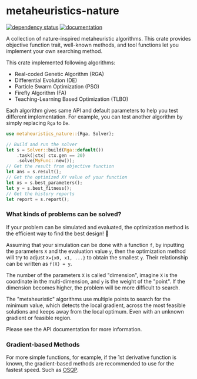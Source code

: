 # metaheuristics-nature

[![dependency status](https://deps.rs/repo/github/KmolYuan/metaheuristics-nature-rs/status.svg)](https://deps.rs/crate/metaheuristics-nature/)
[![documentation](https://docs.rs/metaheuristics-nature/badge.svg)](https://docs.rs/metaheuristics-nature)

A collection of nature-inspired metaheuristic algorithms. This crate provides objective function trait, well-known methods, and tool functions let you implement your own searching method.

This crate implemented following algorithms:

+ Real-coded Genetic Algorithm (RGA)
+ Differential Evolution (DE)
+ Particle Swarm Optimization (PSO)
+ Firefly Algorithm (FA)
+ Teaching-Learning Based Optimization (TLBO)

Each algorithm gives same API and default parameters to help you test different implementation. For example, you can
test another algorithm by simply replacing `Rga` to `De`.

```rust
use metaheuristics_nature::{Rga, Solver};

// Build and run the solver
let s = Solver::build(Rga::default())
    .task(|ctx| ctx.gen == 20)
    .solve(MyFunc::new());
// Get the result from objective function
let ans = s.result();
// Get the optimized XY value of your function
let xs = s.best_parameters();
let y = s.best_fitness();
// Get the history reports
let report = s.report();
```

### What kinds of problems can be solved?

If your problem can be simulated and evaluated, the optimization method is the efficient way to find the best design! 🚀

Assuming that your simulation can be done with a function `f`, by inputting the parameters `X` and the evaluation value `y`, then the optimization method will try to adjust `X={x0, x1, ...}` to obtain the smallest `y`. Their relationship can be written as `f(X) = y`.

The number of the parameters `X` is called "dimension", imagine `X` is the coordinate in the multi-dimension, and `y` is the weight of the "point". If the dimension becomes higher, the problem will be more difficult to search.

The "metaheuristic" algorithms use multiple points to search for the minimum value, which detects the local gradient, across the most feasible solutions and keeps away from the local optimum. Even with an unknown gradient or feasible region.

Please see the API documentation for more information.

### Gradient-based Methods

For more simple functions, for example, if the 1st derivative function is known, the gradient-based methods are recommended to use for the fastest speed. Such as [OSQP](https://osqp.org/).
